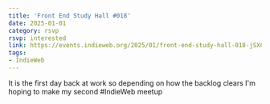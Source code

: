 ```yaml
---
title: 'Front End Study Hall #018'
date: 2025-01-01
category: rsvp
rsvp: interested
link: https://events.indieweb.org/2025/01/front-end-study-hall-018-jSXCx17D9a63
tags:
- IndieWeb
---
```


It is the first day back at work so depending on how the backlog clears I'm hoping to make my second #IndieWeb meetup

